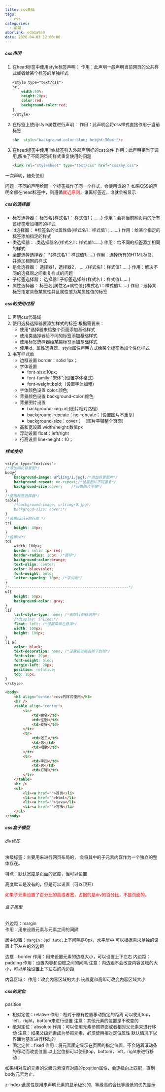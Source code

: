 ```yaml
---
title: css基础
tags:
  - css
categories:
  - 前端
abbrlink: eda1a9a9
date: 2020-04-03 12:00:00
---
```


##### css声明

1. 在head标签中使用style标签声明：
   作用：此声明一般声明当前网页的公共样式或者给某个标签的单独样式

   ```css
   <style type="text/css">
   hr{
       width:50%;
       height:20px;
       color:red;
       background-color:red;
   }	
   </style>
   ```

2. 在标签上使用style属性进行声明：
   作用：此声明会将css样式直接作用于当前标签

   ```html
   <hr  style="background-color:blue; height:50px;"/>
   ```

3. 在head标签中使用link标签引入外部声明好的css文件
   作用：此声明相当于调用,解决了不同网页间样式重复使用的问题

   ```html
   <link rel="stylesheet" type="text/css" href="css/my.css">
   ```

一次声明，随处使用

问题：不同的声明给同一个标签操作了同一个样式，会使用谁的？
如果CSS的声明全部在head标签中，则遵循<font color="red">就近原则</font>，谁离标签近，谁就会被显示

<!--more-->

##### css的选择器

- 标签选择器：
  标签名{样式名1： 样式值1；……}
  作用：会将当前网页内的所有该标签增加相同的样式
- id选择器：
  #标签名的id属性值{样式名1：样式值1；……}
  作用：给某个指定的标签添加指定的样式
- 类选择器：
  .类选择器名{样式名1：样式值1……}
  作用：给不同的标签添加相同的样式
- 全部选择选择器：
  *{样式名1：样式值1……}
  作用：选择所有的HTML标签，并添加相同的样式                
- 组合选择器：
  选择器1，选择器2，……{样式名1：样式值1……}
  作用：解决不同的选择器之间重复样式的问题
- 子标签选择器：
  选择器1 子标签选择器{样式名1：样式值1……}
- 属性选择器：
  标签名[属性名=属性值]{样式名1：样式值1……}
  作用：选择某标签指定具备某属性并且属性值为某属性值的标签

##### css的使用过程

1. 声明css代码域
2. 使用选择选择器要添加样式的标签
   根据需要来：
   - 使用*选择器来给整个页面添加基础样式
   - 使用类选择器给不同的标签添加基础样式
   - 使用标签选择器给某类标签添加基础样式
   - 使用id、属性选择器、style属性声明方式给某个标签添加个性化样式
3. 书写样式单
   - 边框设置
     border：solid 1px；
   - 字体设置
     - font-size:10px;
     - font-family:"宋体";(设置字体格式）
     - font-weight:bold;（设置字体加粗）
   - 字体颜色设置
     color:颜色;
   - 背景颜色设置
     background-color:颜色;
   - 背景图片设置
     - background-img:url;(图片相对路径)
     - background-repeate：no-repeate；（设置图片不重复）
     - background-size：cover； （图片平铺整个页面）
   - 高和宽设置	width/height:数值px
   - 浮动设置	float：left/right
   - 行高设置	line-height：10；

##### 样式使用

```css
<style type="text/css">
/*添加网页背景图*/
body{
    background-image: url(img/1.jpg);/*添加背景图片*/
    background-repeat: no-repeat;/*设置图片不同重复*/
    background-size:cover;    /*设置图片平铺*/
}
/*使用标签选择器*/
table{
    /*background-image: url(img/0.jpg);
    backgroud-size: cover;*/
}
/*设置table的行高 */
tr{
    height: 40px;
}
/*设置td*/
td{
    width：100px;
    border: solid 1px red;
    border-radius: 10px; /*圆环*/
    background-color:orange;
    text-align: center;
    color: blueviolet;
    font-weight: bold;
    letter-spacing: 10px; /*字间距*/
}
/*------------------------------------------------------*/
ul{
    height: 50px;
    background-color: gray;
}
li{
    list-style-type: none; /*去除li的标识符*/
    /*display: inline;*/
    float: left; /*设置菜单左悬浮*/
    width: 100px;
    height: 100px;     
}
li a{
    color: black;
    text-decoration: none; /*设置超链接去除下划线*/
    font-size: 20px;
    font-weight: blod;
    margin-left: 20px;
    position: relative;
    top: 10px;
}
</style>
```

```html
<body>
    <h3 align="center">css的样式使用</h3>
    <hr />
    <table align="center">
        <tr>
            <td>姓名</td>
            <td>性别</td>
            <td>爱好</td>
        </tr>
        <tr>
            <td>张三</td>
            <td>男</td>
            <td>唱歌</td>
        </tr>
        <tr>
            <td>李四</td>
            <td>男</td>
            <td>打球</td>
        </tr>
    </table>
    <hr />
    <ul>
        <li><a href="">首页</li>
        <li><a href="">html</li>
        <li><a href="">java</li>
        <li><a href="">客服</li>
    </ul>
</body>
```

##### css盒子模型

###### div标签

块级标签：主要用来进行网页布局的， 会将其中的子元素内容作为一个独立的整体存在。

特点：默认宽度是页面的宽度，但可以设置

高度默认是没有的，但是可以设置（可以顶开）

<font color='red'>如果子元素设置了百分比的高或者宽，占据的是div的百分比，不是页面的。</font>

###### 盒子模型

外边距：margin	
作用：用来设置元素与元素之间的间隔

居中设置：`margin：0px auto;`上下间隔是0px，水平居中
可以根据需求单独的设置上下左右的外边距

边框：border	作用：用来设置元素的边框大小，可以设置上下左右
内边距：padding	作用：设置内容和边框之间的间隔
注意：内边距不会改变内容区域的大小，可以单独设置上下左右的内边距

内容区域：
作用：改变内容区域的大小
设置宽和高即可改变内容区域大小


##### css的定位

position

- 相对定位：relative
  作用：相对于原有位置移动指定的距离
  可以使用top，left，right，bottom来进行设置
  注意：其他元素的位置是不改变的
- 绝对定位：absolute
  作用：可以使用元素参照界面或者相对父元素来进行移动
  注意：如果父级元素成为参照元素，必须使用相对定位属性
  默认情况下以界面为基准进行移动的
- 固定定位：fixed
  作用：将元素固定显示在页面的指定位置，不会随着滚动条的移动而改变位置
  以上定位都可以使用top，bottom，left，right来进行移动；

如果相对应的元素的父级元素没有对应的position属性，会逐级向上匹配，直到body元素为止。

z-index:此属性是用来声明元素的显示级别的，等级高的会比等级低的优先显示


